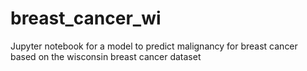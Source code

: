 # breast_cancer_wi
Jupyter notebook for a model to predict malignancy for breast cancer based on the wisconsin breast cancer dataset
